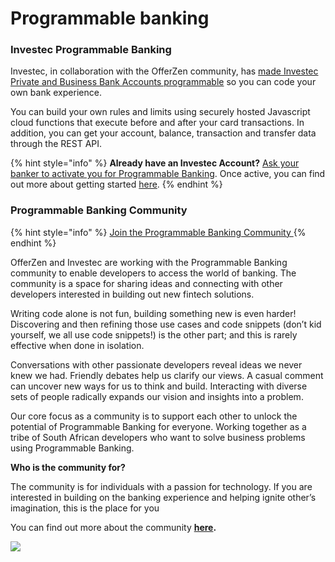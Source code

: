 # Programmable banking

### Investec Programmable Banking

Investec, in collaboration with the OfferZen community, has [made Investec Private and Business Bank Accounts programmable](https://www.investec.com/en\_za/banking/programmable-banking.html) so you can code your own bank experience.

You can build your own rules and limits using securely hosted Javascript cloud functions that execute before and after your card transactions. In addition, you can get your account, balance, transaction and transfer data through the REST API.&#x20;

{% hint style="info" %}
**Already have an Investec Account?** [Ask your banker to activate you for Programmable Banking](https://www.investec.com/en\_za/banking/programmable-banking.html). Once active, you can find out more about getting started [here](https://developer.investec.com/programmable-banking/#programmable-banking).
{% endhint %}

### Programmable Banking Community&#x20;

{% hint style="info" %}
[Join the Programmable Banking Community ](https://8malmkzgvs8.typeform.com/to/VlKgTtaV?typeform-source=www.google.com)
{% endhint %}

OfferZen and Investec are working with the Programmable Banking community to enable developers to access the world of banking. The community is a space for sharing ideas and connecting with other developers interested in building out new fintech solutions.&#x20;

Writing code alone is not fun, building something new is even harder! Discovering and then refining those use cases and code snippets (don’t kid yourself, we all use code snippets!) is the other part; and this is rarely effective when done in isolation.

Conversations with other passionate developers reveal ideas we never knew we had. Friendly debates help us clarify our views. A casual comment can uncover new ways for us to think and build. Interacting with diverse sets of people radically expands our vision and insights into a problem.

Our core focus as a community is to support each other to unlock the potential of Programmable Banking for everyone. Working together as a tribe of South African developers who want to solve business problems using Programmable Banking.

**Who is the community for?**

The community is for individuals with a passion for technology. If you are interested in building on the banking experience and helping ignite other’s imagination, this is the place for you

You can find out more about the community [**here**](https://offerzen.gitbook.io/programmable-banking-community-wiki/)**.**

![](https://lh6.googleusercontent.com/MF6nuZcPGPCBPU1zg6Pv\_DVoPu3f29DdN84jLCnCqM-Rh8QBZKLQgkq\_465z3ZQ8wt5LH4l3RFVhIrVOQs8P5XrgRHcgzY47dMb3QwryyrE9p\_lON7nF0O2KqpyoyZJj7BPTyjEK)
